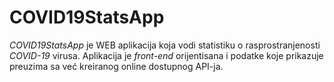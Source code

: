 # COVID19StatsApp
_COVID19StatsApp_ je WEB aplikacija koja vodi statistiku o rasprostranjenosti _COVID-19_ virusa. Aplikacija je _front-end_ orijentisana i podatke koje prikazuje preuzima sa već kreiranog online dostupnog API-ja.

